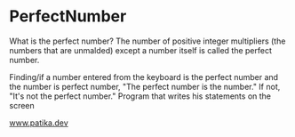 # PerfectNumber

What is the perfect number?
The number of positive integer multipliers (the numbers that are unmalded) except a number itself is called the perfect number.

Finding/if a number entered from the keyboard is the perfect number and the number is perfect number, "The perfect number is the number." If not, "It's not the perfect number." Program that writes his statements on the screen

www.patika.dev
